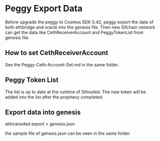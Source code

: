  # Peggy Export Data
 Before upgrade the peggy to Cosmos SDK 0.42, peggy export the data of both ethbridge and oracle into the genesis file. Then new Sifchain network can get the data like CethReceiverAccount and PeggyTokenList from genesis file.

 ## How to set CethReceiverAccount 
 See the Peggy-Ceth-Account-Set.md in the same folder.

 ## Peggy Token List
 The list is up to date at the runtime of Sifnoded. The new token will be added into the list after the prophecy completed.

 ## Export data into genesis
 akhiranoded export > genesis.json
 
 the sample file of genesis.json can be seen in the same folder.